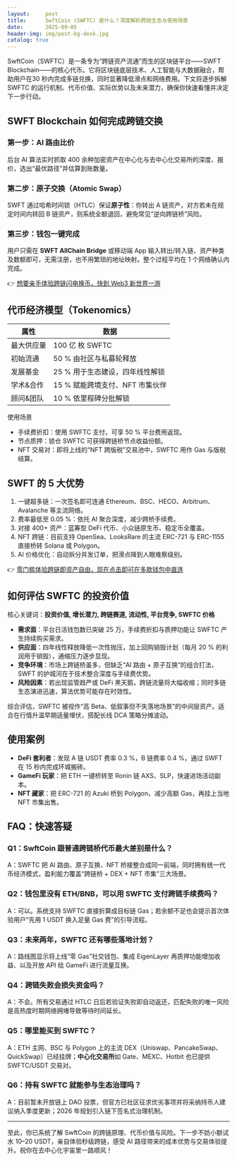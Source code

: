 ```yaml
---
layout:     post
title:      SwftCoin (SWFTC) 是什么？深度解析跨链生态与使用场景
date:       2025-09-05
header-img: img/post-bg-desk.jpg
catalog: true
---
```


SwftCoin（SWFTC）是一条专为“跨链资产流通”而生的区块链平台——SWFT Blockchain——的核心代币。它将区块链底层技术、人工智能与大数据融合，帮助用户在30 秒内完成多链兑换，同时显著降低滑点和网络费用。下文将逐步拆解 SWFTC 的运行机制、代币价值、实际优势以及未来潜力，确保你快速看懂并决定下一步行动。

## SWFT Blockchain 如何完成跨链交换

### 第一步：AI 路由比价
后台 AI 算法实时抓取 400 余种加密资产在中心化与去中心化交易所的深度、报价，选出“最优路径”并估算到账数量。

### 第二步：原子交换（Atomic Swap）
SWFT 通过哈希时间锁（HTLC）保证**原子性**：你转出 A 链资产，对方若未在规定时间内转回 B 链资产，则系统全额退回，避免常见“逆向跨链桥”风险。

### 第三步：钱包一键完成
用户只需在 **SWFT AllChain Bridge** 或移动端 App 输入转出/转入链、资产种类及数额即可，无需注册，也不用繁琐的地址映射。整个过程平均在 1 个网络确认内完成。

👉 [想要亲手体验跨链闪电换币，快到 Web3 新世界一游](https://okxdog.com/)

## 代币经济模型（Tokenomics）

| **属性** | **数据** |
|---|---|
| 最大供应量 | 100 亿 枚 SWFTC |
| 初始流通 | 50 % 由社区与私募轮释放 |
| 发展基金 | 25 % 用于生态建设，四年线性解锁 |
| 学术&合作 | 15 % 赋能跨境支付、NFT 市集伙伴 |
| 顾问&团队 | 10 % 依里程碑分批解锁 |

使用场景  
- 手续费折扣：使用 SWFTC 支付，可享 50 % 平台费用返现。  
- 节点质押：锁仓 SWFTC 可获得跨链桥节点收益份额。  
- NFT 交易对：即将上线的“NFT 跨版税”交易池中，SWFTC 用作 Gas 与版税结算。

## SWFT 的 5 大优势

1. 一键超多链：一次签名即可连通 Ethereum、BSC、HECO、Arbitrum、Avalanche 等主流网络。  
2. 费率最低至 0.05 %：依托 AI 聚合深度，减少跨桥手续费。  
3. 对接 400+ 资产：蓝筹型 DeFi 代币、小众链原生币、稳定币全覆盖。  
4. NFT 跨链：目前支持 OpenSea、LooksRare 的主流 ERC-721 与 ERC-1155 直接桥转 Solana 或 Polygon。  
5. AI 价格优化：自动拆分并发订单，把滑点降到人眼难察级别。

👉 [零门槛体验跨链即资产自由，现在点击即可在多款钱包中直连](https://okxdog.com/)

## 如何评估 SWFTC 的投资价值

核心关键词：**投资价值, 增长潜力, 跨链赛道, 流动性, 平台竞争, SWFTC 价格**

- **需求面**：平台日活钱包数已突破 25 万，手续费折扣与质押功能让 SWFTC 产生持续购买需求。  
- **供应面**：四年线性释放降低一次性抛压，加上回购销毁计划（每月 20 % 的利润用于销毁），通缩压力逐步显现。  
- **竞争环境**：市场上跨链桥虽多，但缺乏“AI 路由 + 原子互换”的组合打法，SWFT 的护城河在于技术整合深度与手续费优势。  
- **风险因素**：若出现监管趋严或 DeFi 黑天鹅，跨链流量将大幅收缩；同时多链生态演进迅速，算法优势可能存在时效性。

综合评估，SWFTC 被视作“高 Beta、低叙事但不失落地场景”的中间层资产。适合在行情升温早期适量埋伏，搭配长线 DCA 策略分摊波动。

## 使用案例

- **DeFi 套利者**：发现 A 链 USDT 费率 0.3 %，B 链费率 0.4 %，通过 SWFT 在 15 秒内完成环城搬砖。  
- **GameFi 玩家**：把 ETH 一键桥转至 Ronin 链 AXS、SLP，快速进场活动副本。  
- **NFT 藏家**：把 ERC-721 的 Azuki 桥到 Polygon，减少高额 Gas，再挂上当地 NFT 市集出售。  

## FAQ：快速答疑

### Q1：SwftCoin 跟普通跨链桥代币最大差别是什么？
A：SWFTC 把 AI 路由、原子互换、NFT 桥接整合成同一前端，同时拥有统一代币经济模式，盈利能力覆盖“跨链桥 + DEX + NFT 市集”三大场景。

### Q2：钱包里没有 ETH/BNB，可以用 SWFTC 支付跨链手续费吗？
A：可以。系统支持 SWFTC 直接折算成目标链 Gas；若余额不足也会提示首次体验用户“先用 1 USDT 换入足量 Gas 费”的引导流程。

### Q3：未来两年，SWFTC 还有哪些落地计划？
A：路线图显示将上线“零 Gas”社交钱包、集成 EigenLayer 再质押功能增加收益、以及开放 API 给 GameFi 进行流量互换。

### Q4：跨链失败会损失资金吗？
A：不会。所有交易通过 HTLC 日后若验证失败即自动返还，匹配失败的唯一风险是高热度时期网络拥堵导致等待时间延长。

### Q5：哪里能买到 SWFTC？
A：ETH 主网、BSC 与 Polygon 上的主流 DEX（Uniswap、PancakeSwap、QuickSwap）已经挂牌；**中心化交易所**如 Gate、MEXC、Hotbit 也已提供 SWFTC/USDT 交易对。

### Q6：持有 SWFTC 就能参与生态治理吗？
A：目前暂未开放链上 DAO 投票，但官方已社区征求优劣事项并将采纳持币人建议纳入季度更新；2026 年规划引入链下签名式治理机制。

---

至此，你已系统了解 SwftCoin 的跨链原理、代币价值与风险。下一步不妨小额试水 10–20 USDT，亲自体验秒级跨链，感受 AI 路径带来的成本优势与交易体验提升。祝你在去中心化宇宙里一路顺风！